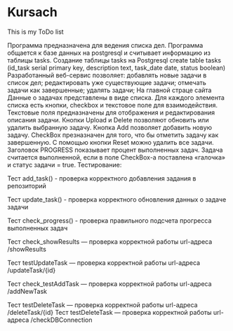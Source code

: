 # Kursach
This is my ToDo list

Программа предназначена для ведения списка дел. 
Программа общается к базе данных на postgresql и считывает информацию из таблицы tasks.
Создание таблицы tasks на Postgresql
create table tasks
(id_task serial primary key,
description text, 
task_date date,
status boolean)
Разработанный веб-сервис позволяет:
добавлять новые задачи в список дел;
редактировать уже существующие задачи;
отмечать задачи как завершенные;
удалять задачи;
На главной страце сайта Данные о задачах представлены в виде списка. Для каждого элемента списка есть кнопки, checkbox и текстовое поле для взаимодействия. 
Текстовые поля предназначены для отображения и редактирования описания задачи.
Кнопки Upload и Delete позволяют обновить или удалить выбранную задачу.
Кнопка Add позволяет добавить новую задачу.
CheckBox презназначен для того, что бы отметить задачу как завершенную.
С помощью кнопки Reset можно удалить все задачи.
Заголовок PROGRESS показывает процент выполненных задач. Задача считается выполненной, если в поле CheckBox-а поставлена «галочка» и статус задачи = true.
Тестирование:

Тест add_task() - проверка корректного добавления задания в репозиторий 

Тест update_task() - проверка корректного обновления данных о задаче задачи

Тест check_progress() - проверка правильного подсчета прогресса выполненных задач

Тест check_showResults — проверка корректной работы url-адреса /showResults

Тест testUpdateTask — проверка корректной работы url-адреса /updateTask/{id}

Тест check_testAddTask — проверка корректной работы url-адреса /addNewTask

Тест testDeleteTask — проверка корректной работы url-адреса /deleteTask/{id}
Тест testDeleteTask — проверка корректной работы url-адреса /checkDBConnection
